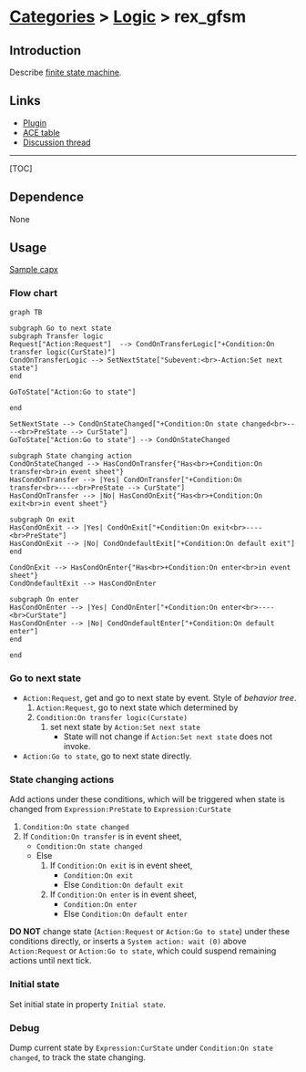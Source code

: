 # [Categories](categories.index.html) > [Logic](logic.index.html) > rex_gfsm

## Introduction

Describe [finite state machine](http://en.wikipedia.org/wiki/Finite-state_machine).

## Links

- [Plugin](https://dl.dropboxusercontent.com/u/5779181/C2Repo/Zip/plugins/rex_gfsm.7z)
- [ACE table](https://rexrainbow.github.io/C2RexDoc/c2rexpluginsACE/plugin_rex_gfsm.html)
- [Discussion thread](https://www.scirra.com/forum/plugin-rex-gfsm-behavior-rex-fsm_t104075)

----

[TOC]

## Dependence

None

## Usage

[Sample capx](https://onedrive.live.com/redir?resid=7497FD5EC94476E!559&authkey=!AHTpy-YR7vd8hyw&ithint=file%2c.capx)

### Flow chart

```mermaid
graph TB

subgraph Go to next state
subgraph Transfer logic
Request["Action:Request"]  --> CondOnTransferLogic["+Condition:On transfer logic(CurState)"]
CondOnTransferLogic --> SetNextState["Subevent:<br>-Action:Set next state"]
end

GoToState["Action:Go to state"]

end

SetNextState --> CondOnStateChanged["+Condition:On state changed<br>----<br>PreState --> CurState"]
GoToState["Action:Go to state"] --> CondOnStateChanged

subgraph State changing action
CondOnStateChanged --> HasCondOnTransfer{"Has<br>+Condition:On transfer<br>in event sheet"}
HasCondOnTransfer --> |Yes| CondOnTransfer["+Condition:On transfer<br>----<br>PreState --> CurState"]
HasCondOnTransfer --> |No| HasCondOnExit{"Has<br>+Condition:On exit<br>in event sheet"}

subgraph On exit
HasCondOnExit --> |Yes| CondOnExit["+Condition:On exit<br>----<br>PreState"]
HasCondOnExit --> |No| CondOndefaultExit["+Condition:On default exit"]
end

CondOnExit --> HasCondOnEnter{"Has<br>+Condition:On enter<br>in event sheet"}
CondOndefaultExit --> HasCondOnEnter

subgraph On enter
HasCondOnEnter --> |Yes| CondOnEnter["+Condition:On enter<br>----<br>CurState"]
HasCondOnEnter --> |No| CondOndefaultEnter["+Condition:On default enter"]
end

end
```

### Go to next state

- `Action:Request`, get and go to next state by event. Style of *behavior tree*.
  1. `Action:Request`, go to next state which determined by
  2. `Condition:On transfer logic(Curstate)` 
     1. set next state by `Action:Set next state`
        - State will not change if `Action:Set next state` does not invoke.
- `Action:Go to state`, go to next state directly.

### State changing actions

Add actions under these conditions, which will be triggered when state is changed from `Expression:PreState` to `Expression:CurState`

1. `Condition:On state changed` 
2. If `Condition:On transfer` is in event sheet,
   - `Condition:On state changed` 
   - Else
     1. If `Condition:On exit` is in event sheet,
        - `Condition:On exit`
        - Else `Condition:On default exit`
     2. If `Condition:On enter` is in event sheet,
        - `Condition:On enter`
        - Else `Condition:On default enter`

**DO NOT** change state (`Action:Request` or `Action:Go to state`) under these conditions directly, or inserts a `System action: wait (0)` above `Action:Request` or `Action:Go to state`, which could suspend remaining actions until next tick.

### Initial state

Set initial state in property `Initial state`.

### Debug

Dump current state by `Expression:CurState` under `Condition:On state changed`, to track the state changing.